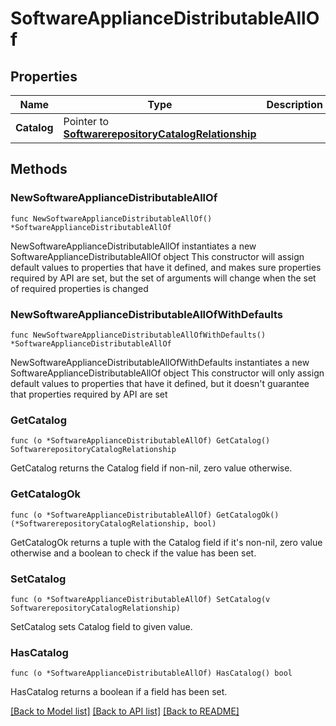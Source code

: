 # SoftwareApplianceDistributableAllOf

## Properties

Name | Type | Description | Notes
------------ | ------------- | ------------- | -------------
**Catalog** | Pointer to [**SoftwarerepositoryCatalogRelationship**](softwarerepository.Catalog.Relationship.md) |  | [optional] 

## Methods

### NewSoftwareApplianceDistributableAllOf

`func NewSoftwareApplianceDistributableAllOf() *SoftwareApplianceDistributableAllOf`

NewSoftwareApplianceDistributableAllOf instantiates a new SoftwareApplianceDistributableAllOf object
This constructor will assign default values to properties that have it defined,
and makes sure properties required by API are set, but the set of arguments
will change when the set of required properties is changed

### NewSoftwareApplianceDistributableAllOfWithDefaults

`func NewSoftwareApplianceDistributableAllOfWithDefaults() *SoftwareApplianceDistributableAllOf`

NewSoftwareApplianceDistributableAllOfWithDefaults instantiates a new SoftwareApplianceDistributableAllOf object
This constructor will only assign default values to properties that have it defined,
but it doesn't guarantee that properties required by API are set

### GetCatalog

`func (o *SoftwareApplianceDistributableAllOf) GetCatalog() SoftwarerepositoryCatalogRelationship`

GetCatalog returns the Catalog field if non-nil, zero value otherwise.

### GetCatalogOk

`func (o *SoftwareApplianceDistributableAllOf) GetCatalogOk() (*SoftwarerepositoryCatalogRelationship, bool)`

GetCatalogOk returns a tuple with the Catalog field if it's non-nil, zero value otherwise
and a boolean to check if the value has been set.

### SetCatalog

`func (o *SoftwareApplianceDistributableAllOf) SetCatalog(v SoftwarerepositoryCatalogRelationship)`

SetCatalog sets Catalog field to given value.

### HasCatalog

`func (o *SoftwareApplianceDistributableAllOf) HasCatalog() bool`

HasCatalog returns a boolean if a field has been set.


[[Back to Model list]](../README.md#documentation-for-models) [[Back to API list]](../README.md#documentation-for-api-endpoints) [[Back to README]](../README.md)


